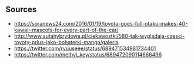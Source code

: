  ## Sources
 - https://soranews24.com/2016/01/19/toyota-goes-full-otaku-makes-40-kawaii-mascots-for-every-part-of-the-car/
 - http://www.autahybrydowe.pl/ciekawostki/580-tak-wygladaja-czesci-toyoty-prius-jako-bohaterki-manga/galeria
 - https://twitter.com/ryuuseee/status/689471534981734401
 - https://twitter.com/methyl_key/status/689472090114666496
